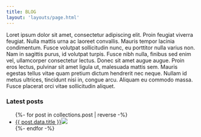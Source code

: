 ```yaml
---
title: BLOG
layout: 'layouts/page.html'
---
```


Loret ipsum dolor sit amet, consectetur adipiscing elit. Proin feugiat viverra feugiat. Nulla mattis urna ac laoreet convallis. Mauris tempor lacinia condimentum. Fusce volutpat sollicitudin nunc, eu porttitor nulla varius non. Nam in sagittis purus, id volutpat turpis. Fusce nibh nulla, finibus sed enim vel, ullamcorper consectetur lectus. Donec sit amet augue augue. Proin eros lectus, pulvinar sit amet ligula ut, malesuada mattis sem. Mauris egestas tellus vitae quam pretium dictum hendrerit nec neque. Nullam id metus ultrices, tincidunt nisi in, congue arcu. Aliquam eu commodo massa. Fusce placerat orci vitae sollicitudin aliquet.

### Latest posts

<ul class="blog">
{%- for post in collections.post | reverse -%}
  <li>
    <a href="{{ post.url | url }}">{{ post.data.title }}</a><img src='{{ post.data.afbeelding }}'>
 </li>
{%- endfor -%}
</ul>
